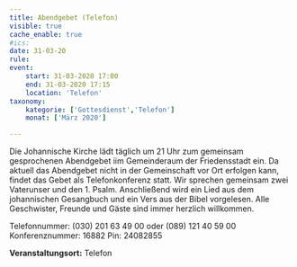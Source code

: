```yaml
---
title: Abendgebet (Telefon)
visible: true
cache_enable: true
#ics: 
date: 31-03-20
rule: 
event:
	start: 31-03-2020 17:00
	end: 31-03-2020 17:15
	location: 'Telefon'
taxonomy:
	kategorie: ['Gottesdienst','Telefon']
	monat: ['März 2020']

---
```

Die Johannische Kirche lädt täglich um 21 Uhr zum gemeinsam gesprochenen Abendgebet iim Gemeinderaum der Friedensstadt ein. Da aktuell das Abendgebet nicht in der Gemeinschaft vor Ort erfolgen kann, findet das Gebet als Telefonkonferenz statt. Wir sprechen gemeinsam zwei Vaterunser und den 1. Psalm. Anschließend wird ein Lied aus dem johannischen Gesangbuch und ein Vers aus der Bibel vorgelesen. Alle Geschwister, Freunde und Gäste sind immer herzlich willkommen.

Telefonnummer: (030) 201 63 49 00 oder (089) 121 40 59 00
Konferenznummer: 16882
Pin: 24082855



**Veranstaltungsort:** Telefon

